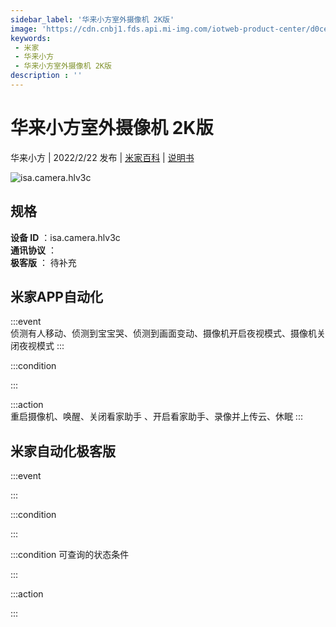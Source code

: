```yaml
---
sidebar_label: '华来小方室外摄像机 2K版'
image: 'https://cdn.cnbj1.fds.api.mi-img.com/iotweb-product-center/d0cedba8b60b4b0783e4d2729a8db844_1626224957734.png?GalaxyAccessKeyId=AKVGLQWBOVIRQ3XLEW&Expires=9223372036854775807&Signature=VtCLy0oJOwD++L96DFnpBJiwg18='
keywords: 
 - 米家
 - 华来小方
 - 华来小方室外摄像机 2K版
description : ''
---
```

# 华来小方室外摄像机 2K版

华来小方 | 2022/2/22 发布 | [米家百科](https://home.mi.com/webapp/content/baike/product/index.html?model=isa.camera.hlv3c) | [说明书](https://home.mi.com/views/introduction.html?model=isa.camera.hlv3c&region=cn)

![isa.camera.hlv3c](https://cdn.cnbj1.fds.api.mi-img.com/iotweb-product-center/d0cedba8b60b4b0783e4d2729a8db844_1626224957734.png?GalaxyAccessKeyId=AKVGLQWBOVIRQ3XLEW&Expires=9223372036854775807&Signature=VtCLy0oJOwD++L96DFnpBJiwg18=)

## 规格  
> 
**设备 ID** ：isa.camera.hlv3c  
**通讯协议** ：  
**极客版**  ： 待补充 


## 米家APP自动化  

:::event  
侦测有人移动、侦测到宝宝哭、侦测到画面变动、摄像机开启夜视模式、摄像机关闭夜视模式
:::

:::condition  

:::

:::action   
重启摄像机、唤醒、关闭看家助手 、开启看家助手、录像并上传云、休眠
:::

## 米家自动化极客版  

:::event  

:::

:::condition  

:::

:::condition 可查询的状态条件  

:::

:::action  

:::

        
